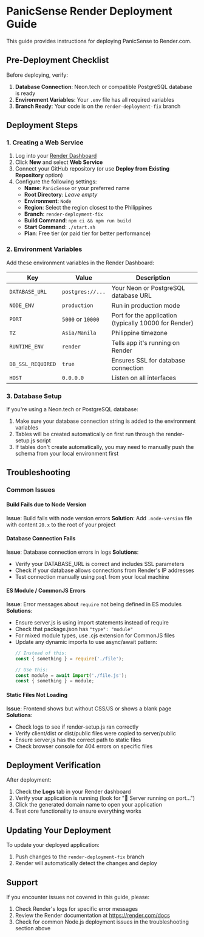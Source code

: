 # PanicSense Render Deployment Guide

This guide provides instructions for deploying PanicSense to Render.com.

## Pre-Deployment Checklist

Before deploying, verify:

1. **Database Connection**: Neon.tech or compatible PostgreSQL database is ready
2. **Environment Variables**: Your `.env` file has all required variables
3. **Branch Ready**: Your code is on the `render-deployment-fix` branch

## Deployment Steps

### 1. Creating a Web Service

1. Log into your [Render Dashboard](https://dashboard.render.com/)
2. Click **New** and select **Web Service**
3. Connect your GitHub repository (or use **Deploy from Existing Repository** option)
4. Configure the following settings:
   - **Name**: `PanicSense` or your preferred name
   - **Root Directory**: _Leave empty_
   - **Environment**: `Node`
   - **Region**: Select the region closest to the Philippines
   - **Branch**: `render-deployment-fix`
   - **Build Command**: `npm ci && npm run build`
   - **Start Command**: `./start.sh`
   - **Plan**: Free tier (or paid tier for better performance)

### 2. Environment Variables

Add these environment variables in the Render Dashboard:

| Key | Value | Description |
|-----|-------|-------------|
| `DATABASE_URL` | `postgres://...` | Your Neon or PostgreSQL database URL |
| `NODE_ENV` | `production` | Run in production mode |
| `PORT` | `5000` or `10000` | Port for the application (typically 10000 for Render) |
| `TZ` | `Asia/Manila` | Philippine timezone |
| `RUNTIME_ENV` | `render` | Tells app it's running on Render |
| `DB_SSL_REQUIRED` | `true` | Ensures SSL for database connection |
| `HOST` | `0.0.0.0` | Listen on all interfaces |

### 3. Database Setup

If you're using a Neon.tech or PostgreSQL database:

1. Make sure your database connection string is added to the environment variables
2. Tables will be created automatically on first run through the render-setup.js script
3. If tables don't create automatically, you may need to manually push the schema from your local environment first

## Troubleshooting

### Common Issues

#### Build Fails due to Node Version

**Issue**: Build fails with node version errors
**Solution**: Add `.node-version` file with content `20.x` to the root of your project

#### Database Connection Fails

**Issue**: Database connection errors in logs
**Solutions**:
- Verify your DATABASE_URL is correct and includes SSL parameters
- Check if your database allows connections from Render's IP addresses
- Test connection manually using `psql` from your local machine

#### ES Module / CommonJS Errors

**Issue**: Error messages about `require` not being defined in ES modules
**Solutions**:
- Ensure server.js is using import statements instead of require
- Check that package.json has `"type": "module"`
- For mixed module types, use .cjs extension for CommonJS files
- Update any dynamic imports to use async/await pattern:
  ```javascript
  // Instead of this:
  const { something } = require('./file');
  
  // Use this:
  const module = await import('./file.js');
  const { something } = module;
  ```

#### Static Files Not Loading

**Issue**: Frontend shows but without CSS/JS or shows a blank page
**Solutions**:
- Check logs to see if render-setup.js ran correctly
- Verify client/dist or dist/public files were copied to server/public
- Ensure server.js has the correct path to static files
- Check browser console for 404 errors on specific files

## Deployment Verification

After deployment:

1. Check the **Logs** tab in your Render dashboard
2. Verify your application is running (look for "🚀 Server running on port...")
3. Click the generated domain name to open your application
4. Test core functionality to ensure everything works

## Updating Your Deployment

To update your deployed application:

1. Push changes to the `render-deployment-fix` branch
2. Render will automatically detect the changes and deploy

## Support

If you encounter issues not covered in this guide, please:

1. Check Render's logs for specific error messages
2. Review the Render documentation at https://render.com/docs
3. Check for common Node.js deployment issues in the troubleshooting section above